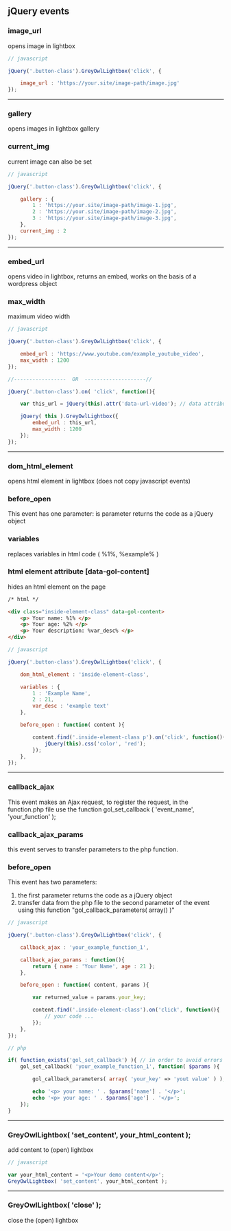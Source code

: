 ## jQuery events
### image_url
opens image in lightbox
```javascript
// javascript

jQuery('.button-class').GreyOwlLightbox('click', {

    image_url : 'https://your.site/image-path/image.jpg'
});
```
---
### gallery
opens images in lightbox gallery
### current_img
current image can also be set
```javascript
// javascript

jQuery('.button-class').GreyOwlLightbox('click', {

    gallery : {
        1 : 'https://your.site/image-path/image-1.jpg',
        2 : 'https://your.site/image-path/image-2.jpg',
        3 : 'https://your.site/image-path/image-3.jpg',
    },
    current_img : 2
});
```
---
### embed_url
opens video in lightbox, returns an embed, works on the basis of a wordpress object
### max_width
maximum video width
```javascript
// javascript

jQuery('.button-class').GreyOwlLightbox('click', {

    embed_url : 'https://www.youtube.com/example_youtube_video',
    max_width : 1200
});

//-----------------  OR  --------------------//

jQuery('.button-class').on( 'click', function(){

    var this_url = jQuery(this).attr('data-url-video'); // data attribute with video address can be added to the button

    jQuery( this ).GreyOwlLightbox({
        embed_url : this_url,
        max_width : 1200
    });
});
```
---
### dom_html_element
opens html element in lightbox (does not copy javascript events)
### before_open
This event has one parameter: is parameter returns the code as a jQuery object
### variables
replaces variables in html code ( %1%, %example% )
### html element attribute [data-gol-content]
hides an html element on the page
```html
/* html */

<div class="inside-element-class" data-gol-content>
    <p> Your name: %1% </p>
    <p> Your age: %2% </p>
    <p> Your description: %var_desc% </p>
</div>
```
```javascript
// javascript

jQuery('.button-class').GreyOwlLightbox('click', {

    dom_html_element : 'inside-element-class',

    variables : {
        1 : 'Example Name',
        2 : 21,
        var_desc : 'example text'
    },

    before_open : function( content ){

        content.find('.inside-element-class p').on('click', function(){
            jQuery(this).css('color', 'red');
        });
    },
});
```
---
### callback_ajax
This event makes an Ajax request, to register the request, in the function.php file use the function gol_set_callback ( 'event_name', 'your_function' );
### callback_ajax_params
this event serves to transfer parameters to the php function.
### before_open
This event has two parameters:
1. the first parameter returns the code as a jQuery object
2. transfer data from the php file to the second parameter of the event using this function "gol_callback_parameters( array() )"
```javascript
// javascript

jQuery('.button-class').GreyOwlLightbox('click', {

    callback_ajax : 'your_example_function_1',

    callback_ajax_params : function(){
        return { name : 'Your Name', age : 21 };
    },

    before_open : function( content, params ){

        var returned_value = params.your_key;

        content.find('.inside-element-class').on('click', function(){
            // your code ...
        });
    },
});
```
```php
// php

if( function_exists('gol_set_callback') ){ // in order to avoid errors if suddenly the plugin will be disabled
    gol_set_callback( 'your_example_function_1', function( $params ){

        gol_callback_parameters( array( 'your_key' => 'yout value' ) );  // returns data to the second parameter of the "before_open" event

        echo '<p> your name: ' . $params['name'] . '</p>';
        echo '<p> your age: ' . $params['age'] . '</p>';
    });
}
```
---
### GreyOwlLightbox( 'set_content', your_html_content );
add content to (open) lightbox
```javascript
// javascript

var your_html_content = '<p>Your demo content</p>';
GreyOwlLightbox( 'set_content', your_html_content );
```
---
### GreyOwlLightbox( 'close' );
close the (open) lightbox
